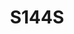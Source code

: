 ---
title: S144S
github: https://github.com/S144S
mode: dark
transition: 1s
score: 92.5
archetype:
- Stats and Metrics
- Little Bit of Everything
---
